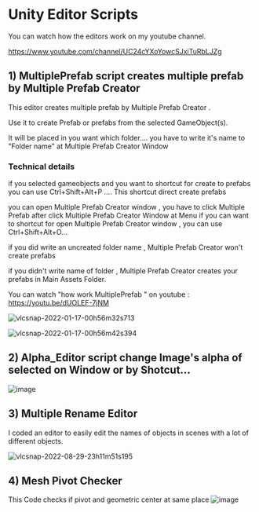 # Unity Editor Scripts

You can watch how the editors work on my youtube channel.

https://www.youtube.com/channel/UC24cYXoYowcSJxiTuRbLJZg


## 1) MultiplePrefab script creates multiple prefab by Multiple Prefab Creator  

This editor creates multiple prefab by Multiple Prefab Creator  .

Use it to create Prefab or prefabs  from the selected GameObject(s).

It will be placed in you want which folder.... you have to write it's name to "Folder name" at Multiple Prefab Creator Window


### Technical details

if you selected gameobjects and you  want to shortcut for create to prefabs you can use Ctrl+Shift+Alt+P .... This shortcut  direct create prefabs

you can open Multiple Prefab Creator window , you have to click Multiple Prefab after click Multiple Prefab Creator Window at Menu if you can want to  shortcut for open Multiple Prefab Creator window  , you can use Ctrl+Shift+Alt+O...

if you did write an uncreated folder name , Multiple Prefab Creator won't create prefabs

if you didn't write name of folder , Multiple Prefab Creator creates your prefabs in Main Assets Folder.

You can watch "how work MultiplePrefab " on youtube :
https://youtu.be/dUOLEF-7jNM

![vlcsnap-2022-01-17-00h56m32s713](https://user-images.githubusercontent.com/41707639/152434577-1c1b25ef-2d6d-466e-96f8-979cef0402f3.png)

![vlcsnap-2022-01-17-00h56m42s394](https://user-images.githubusercontent.com/41707639/152434602-f0cf5e9e-16e8-4bfb-8a7b-5a5290240ae7.png)



## 2) Alpha_Editor script change Image's alpha of selected  on Window or by Shotcut...

![image](https://user-images.githubusercontent.com/41707639/152435413-232e2a30-a872-4c57-8a4b-6d1a3ee5ce8b.png)



## 3) Multiple Rename Editor

I coded an editor to easily edit the names of objects in scenes with a lot of different objects.

![vlcsnap-2022-08-29-23h11m51s195](https://user-images.githubusercontent.com/41707639/187289508-4e995e30-af4b-4813-a63e-07e2307d7883.png)



## 4) Mesh Pivot Checker
This Code checks if pivot and geometric center at same place 
![image](https://github.com/mryilanc1/UnityEditorScriptS/assets/41707639/875ae055-c346-4852-8e9f-e7617ad03c6f)
